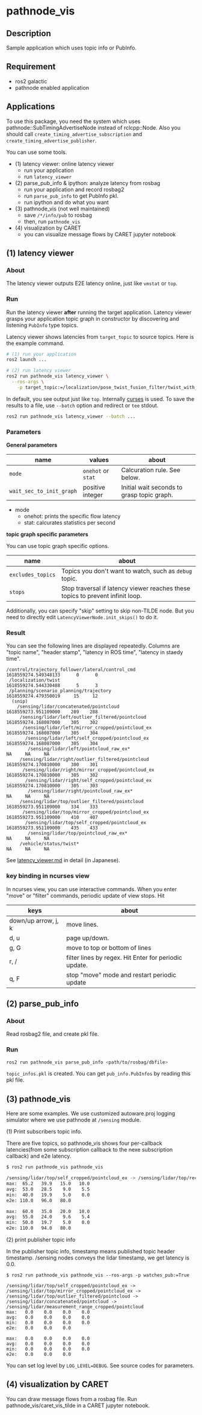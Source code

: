 # pathnode_vis

## Description

Sample application which uses topic info or PubInfo.

## Requirement

- ros2 galactic
- pathnode enabled application

## Applications

To use this package, you need the system which uses pathnode::SubTimingAdvertiseNode instead of rclcpp::Node.
Also you should call `create_timing_advertise_subscription` and `create_timing_advertise_publisher`.

You can use some tools.

- (1) latency viewer: online latency viewer
  - run your application
  - run `latency_viewer`
- (2) parse_pub_info & ipython: analyze latency from rosbag
  - run your application and record rosbag2
  - run `parse_pub_info` to get PubInfo pkl.
  - run ipython and do what you want
- (3) pathnode_vis (not well maintained)
  - save `/*/info/pub` to rosbag
  - then, run `pathnode_vis`
- (4) visualization by CARET
  - you can visualize message flows by CARET jupyter notebook

## (1) latency viewer

### About

The latency viewer outputs E2E latency online, just like `vmstat` or `top`.

### Run

Run the latency viewer **after** running the target application.
Latency viewer grasps your application topic graph in constructor by discovering and listening `PubInfo` type topics.

Latency viewer shows latencies from `target_topic` to source topics.
Here is the example command.

``` bash
# (1) run your application
ros2 launch ...

# (2) run latency viewer
ros2 run pathnode_vis latency_viewer \
  --ros-args \
    -p target_topic:=/localization/pose_twist_fusion_filter/twist_with_covariance
```

In default, you see output just like `top`. Internally [curses](https://docs.python.org/3/library/curses.html) is used.
To save the results to a file, use `--batch` option and redirect or `tee` stdout.

``` bash
ros2 run pathnode_vis latency_viewer --batch ...
```

### Parameters

**General parameters**

| name                     | values             | about                                      |
|--------------------------|--------------------|--------------------------------------------|
| `mode`                   | `onehot` or `stat` | Calcuration rule. See below.               |
| `wait_sec_to_init_graph` | positive integer   | Initial wait seconds to grasp topic graph. |

- mode
  - onehot: prints the specific flow latency
  - stat: calcurates statistics per second

**topic graph specific parameters**

You can use topic graph specific options.

| name              | about                                                                          |
|-------------------|--------------------------------------------------------------------------------|
| `excludes_topics` | Topics you don't want to watch, such as `debug` topic.                         |
| `stops`           | Stop traversal if latency viewer reaches these topics to prevent infinit loop. |

Additionally, you can specify "skip" setting to skip non-TILDE node.
But you need to directly edit `LatencyViewerNode.init_skips()` to do it.

### Result

You can see the following lines are displayed repeatedly.
Columns are "topic name", "header stamp", "latency in ROS time", "latency in staedy time".

```
/control/trajectory_follower/lateral/control_cmd                                 1618559274.549348133      0      0
 /localization/twist                                                             1618559274.544330488      5      3
 /planning/scenario_planning/trajectory                                          1618559274.479350019     15     12
  (snip)
    /sensing/lidar/concatenated/pointcloud                                       1618559273.951109000    289    288
     /sensing/lidar/left/outlier_filtered/pointcloud                             1618559274.168087000    305    302
      /sensing/lidar/left/mirror_cropped/pointcloud_ex                           1618559274.168087000    305    304
       /sensing/lidar/left/self_cropped/pointcloud_ex                            1618559274.168087000    305    304
        /sensing/lidar/left/pointcloud_raw_ex*                                                     NA     NA     NA
     /sensing/lidar/right/outlier_filtered/pointcloud                            1618559274.170810000    300    301
      /sensing/lidar/right/mirror_cropped/pointcloud_ex                          1618559274.170810000    305    302
       /sensing/lidar/right/self_cropped/pointcloud_ex                           1618559274.170810000    305    303
        /sensing/lidar/right/pointcloud_raw_ex*                                                    NA     NA     NA
     /sensing/lidar/top/outlier_filtered/pointcloud                              1618559273.951109000    334    333
      /sensing/lidar/top/mirror_cropped/pointcloud_ex                            1618559273.951109000    410    407
       /sensing/lidar/top/self_cropped/pointcloud_ex                             1618559273.951109000    435    433
        /sensing/lidar/top/pointcloud_raw_ex*                                                      NA     NA     NA
     /vehicle/status/twist*                                                                        NA     NA     NA
```

See [latency_viewer.md](../../doc/latency_viewer.md) in detail (in Japanese).

### key binding in ncurses view

In ncurses view, you can use interactive commands.
When you enter "move" or "filter" commands, periodic update of view stops.
Hit 

| keys                | about                                                 |
|---------------------|-------------------------------------------------------|
| down/up arrow, j, k | move lines.                                           |
| d, u                | page up/down.                                         |
| g, G                | move to top or bottom of lines                        |
| r, /                | filter lines by regex. Hit Enter for periodic update. |
| q, F                | stop "move" mode and restart periodic update          |

## (2) parse_pub_info

### About

Read rosbag2 file, and create pkl file.

### Run

``` bash
ros2 run pathnode_vis parse_pub_info <path/to/rosbag/dbfile>
```

`topic_infos.pkl` is created.
You can get `pub_info.PubInfos` by reading this pkl file.

## (3) pathnode_vis

Here are some examples. We use customized autoware.proj logging simulator where we use pathnode at `/sensing` module.

(1) Print subscribers topic info.

There are five topics, so pathnode_vis shows four per-callback latencies(from some subscription callback to the nexe subscription callback) and e2e latency.

```bash
$ ros2 run pathnode_vis pathnode_vis

/sensing/lidar/top/self_cropped/pointcloud_ex -> /sensing/lidar/top/rectified/pointcloud_ex -> /sensing/lidar/top/outlier_filtered/pointcloud -> /sensing/lidar/concatenated/pointcloud -> /sensing/lidar/measurement_range_cropped/pointcloud
max:  65.2   39.9   15.0   10.0
avg:  53.0   28.5    9.0    5.5
min:  40.0   19.9    5.0    0.0
e2e: 110.0   96.0   80.0

max:  60.0   35.0   20.0   10.0
avg:  55.0   24.0    9.6    5.4
min:  50.0   19.7    5.0    0.0
e2e: 110.0   94.0   80.0
```

(2) print publisher topic info

In the publisher topic info, timestamp means published topic header timestamp.
/sensing nodes conveys the lidar timestamp, we get latency is 0.0.

```
$ ros2 run pathnode_vis pathnode_vis --ros-args -p watches_pub:=True

/sensing/lidar/top/self_cropped/pointcloud_ex -> /sensing/lidar/top/mirror_cropped/pointcloud_ex -> /sensing/lidar/top/outlier_filtered/pointcloud -> /sensing/lidar/concatenated/pointcloud -> /sensing/lidar/measurement_range_cropped/pointcloud
max:   0.0    0.0    0.0    0.0
avg:   0.0    0.0    0.0    0.0
min:   0.0    0.0    0.0    0.0
e2e:   0.0    0.0    0.0

max:   0.0    0.0    0.0    0.0
avg:   0.0    0.0    0.0    0.0
min:   0.0    0.0    0.0    0.0
e2e:   0.0    0.0    0.0
```

You can set log level by `LOG_LEVEL=DEBUG`.
See source codes for parameters.

## (4) visualization by CARET

You can draw message flows from a rosbag file.
Run pathnode_vis/caret_vis_tilde in a CARET jupyter notebook.
